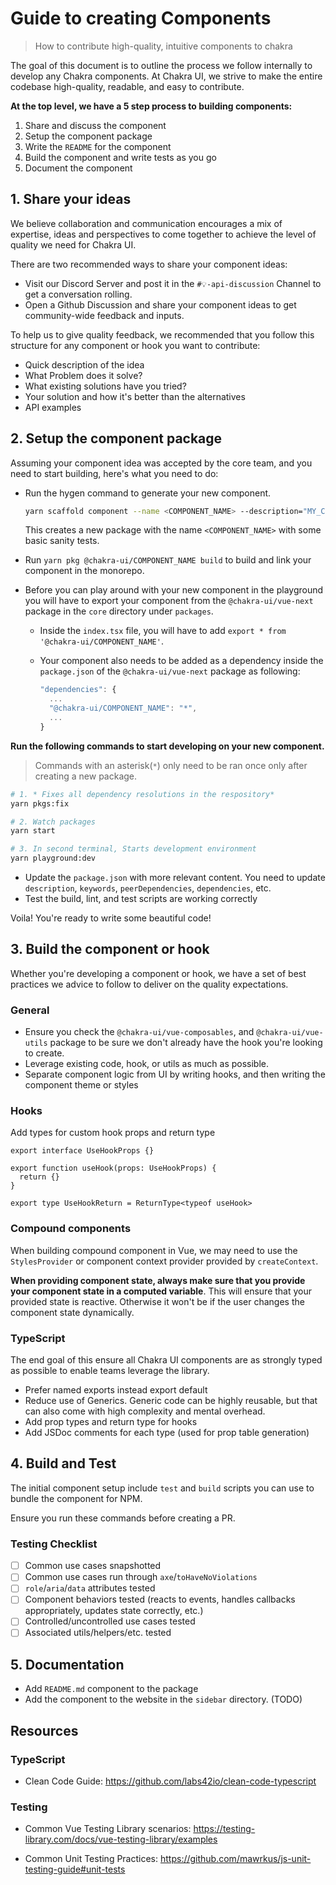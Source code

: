 # Guide to creating Components

> How to contribute high-quality, intuitive components to chakra

The goal of this document is to outline the process we follow internally to
develop any Chakra components. At Chakra UI, we strive to make the entire
codebase high-quality, readable, and easy to contribute.

**At the top level, we have a 5 step process to building components:**

1. Share and discuss the component
2. Setup the component package
3. Write the `README` for the component
4. Build the component and write tests as you go
5. Document the component

## 1. Share your ideas

We believe collaboration and communication encourages a mix of expertise, ideas
and perspectives to come together to achieve the level of quality we need for
Chakra UI.

There are two recommended ways to share your component ideas:

- Visit our Discord Server and post it in the `#💡-api-discussion` Channel to
  get a conversation rolling.
- Open a Github Discussion and share your component ideas to get community-wide
  feedback and inputs.

To help us to give quality feedback, we recommended that you follow this
structure for any component or hook you want to contribute:

- Quick description of the idea
- What Problem does it solve?
- What existing solutions have you tried?
- Your solution and how it's better than the alternatives
- API examples

## 2. Setup the component package

Assuming your component idea was accepted by the core team, and you need to
start building, here's what you need to do:

- Run the hygen command to generate your new component. 
  ```bash
  yarn scaffold component --name <COMPONENT_NAME> --description="MY_COMPONENT_DESCRIPTION"
  ```
  This creates a new package with the name `<COMPONENT_NAME>` with some basic sanity tests.

- Run `yarn pkg @chakra-ui/COMPONENT_NAME build` to build and link your component in the monorepo.
  
- Before you can play around with your new component in the playground you will have to export your component from the `@chakra-ui/vue-next` package in the  `core` directory under `packages`.

  * Inside the `index.tsx` file, you will have to add `export * from '@chakra-ui/COMPONENT_NAME'`. 

  * Your component also needs to be added as a dependency inside the `package.json` of the `@chakra-ui/vue-next` package as following: 
    ```jsx
    "dependencies": {
      ...
      "@chakra-ui/COMPONENT_NAME": "*",
      ...
    }
    ```

**Run the following commands to start developing on your new component.**

> Commands with an asterisk(`*`) only need to be ran once only after creating a new package.

```bash
# 1. * Fixes all dependency resolutions in the respository*
yarn pkgs:fix

# 2. Watch packages
yarn start

# 3. In second terminal, Starts development environment
yarn playground:dev
```


- Update the `package.json` with more relevant content. You need to update
  `description`, `keywords`, `peerDependencies`, `dependencies`, etc.
- Test the build, lint, and test scripts are working correctly

Voila! You're ready to write some beautiful code!

## 3. Build the component or hook

Whether you're developing a component or hook, we have a set of best practices
we advice to follow to deliver on the quality expectations.

### General

- Ensure you check the `@chakra-ui/vue-composables`, and `@chakra-ui/vue-utils` package to be
  sure we don't already have the hook you're looking to create.
- Leverage existing code, hook, or utils as much as possible.
- Separate component logic from UI by writing hooks, and then writing the
  component theme or styles

### Hooks

Add types for custom hook props and return type

```tsx
export interface UseHookProps {}

export function useHook(props: UseHookProps) {
  return {}
}

export type UseHookReturn = ReturnType<typeof useHook>
```

### Compound components
When building compound component in Vue, we may need to use the `StylesProvider` or component context provider provided by `createContext`. 

**When providing component state, always make sure that you provide your component state in a computed variable**. This will ensure that your provided state is reactive. Otherwise it won't be if the user changes the component state dynamically.

### TypeScript

The end goal of this ensure all Chakra UI components are as strongly typed as
possible to enable teams leverage the library.

- Prefer named exports instead export default
- Reduce use of Generics. Generic code can be highly reusable, but that can also
  come with high complexity and mental overhead.
- Add prop types and return type for hooks
- Add JSDoc comments for each type (used for prop table generation)

## 4. Build and Test

The initial component setup include `test` and `build` scripts you can use to
bundle the component for NPM.

Ensure you run these commands before creating a PR.

### Testing Checklist

- [ ] Common use cases snapshotted
- [ ] Common use cases run through `axe`/`toHaveNoViolations`
- [ ] `role`/`aria`/`data` attributes tested
- [ ] Component behaviors tested (reacts to events, handles callbacks
      appropriately, updates state correctly, etc.)
- [ ] Controlled/uncontrolled use cases tested
- [ ] Associated utils/helpers/etc. tested

## 5. Documentation

- Add `README.md` component to the package
- Add the component to the website in the `sidebar` directory. (TODO)

## Resources

### TypeScript

- Clean Code Guide: https://github.com/labs42io/clean-code-typescript

### Testing

- Common Vue Testing Library scenarios:
  https://testing-library.com/docs/vue-testing-library/examples

- Common Unit Testing Practices:
  https://github.com/mawrkus/js-unit-testing-guide#unit-tests
